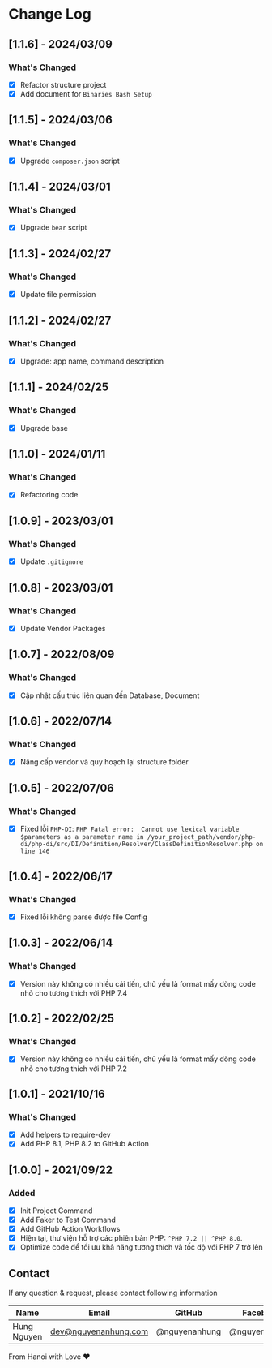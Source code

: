 # Change Log

## [1.1.6] - 2024/03/09

### What's Changed

- [x] Refactor structure project
- [x] Add document for `Binaries Bash Setup`

## [1.1.5] - 2024/03/06

### What's Changed

- [x] Upgrade `composer.json` script

## [1.1.4] - 2024/03/01

### What's Changed

- [x] Upgrade `bear` script

## [1.1.3] - 2024/02/27

### What's Changed

- [x] Update file permission

## [1.1.2] - 2024/02/27

### What's Changed

- [x] Upgrade: app name, command description

## [1.1.1] - 2024/02/25

### What's Changed

- [x] Upgrade base

## [1.1.0] - 2024/01/11

### What's Changed

- [x] Refactoring code

## [1.0.9] - 2023/03/01

### What's Changed

- [x] Update `.gitignore`

## [1.0.8] - 2023/03/01

### What's Changed

- [x] Update Vendor Packages

## [1.0.7] - 2022/08/09

### What's Changed

- [x] Cập nhật cấu trúc liên quan đến Database, Document

## [1.0.6] - 2022/07/14

### What's Changed

- [x] Nâng cấp vendor và quy hoạch lại structure folder

## [1.0.5] - 2022/07/06

### What's Changed

- [x] Fixed
  lỗi `PHP-DI`: `PHP Fatal error:  Cannot use lexical variable $parameters as a parameter name in /your_project_path/vendor/php-di/php-di/src/DI/Definition/Resolver/ClassDefinitionResolver.php on line 146`

## [1.0.4] - 2022/06/17

### What's Changed

- [x] Fixed lỗi không parse được file Config

## [1.0.3] - 2022/06/14

### What's Changed

- [x] Version này không có nhiều cải tiến, chủ yếu là format mấy dòng code nhỏ cho tương thích với PHP 7.4

## [1.0.2] - 2022/02/25

### What's Changed

- [x] Version này không có nhiều cải tiến, chủ yếu là format mấy dòng code nhỏ cho tương thích với PHP 7.2

## [1.0.1] - 2021/10/16

### What's Changed

- [x] Add helpers to require-dev
- [x] Add PHP 8.1, PHP 8.2 to GitHub Action

## [1.0.0] - 2021/09/22

### Added

- [x] Init Project Command
- [x] Add Faker to Test Command
- [x] Add GitHub Action Workflows
- [x] Hiện tại, thư viện hỗ trợ các phiên bản PHP: `^PHP 7.2 || ^PHP 8.0`.
- [x] Optimize code để tối ưu khả năng tương thích và tốc độ với PHP 7 trở lên

## Contact

If any question & request, please contact following information

| Name        | Email                | GitHub        | Facebook      |
|-------------|----------------------|---------------|---------------|
| Hung Nguyen | dev@nguyenanhung.com | @nguyenanhung | @nguyenanhung |

From Hanoi with Love ❤️
